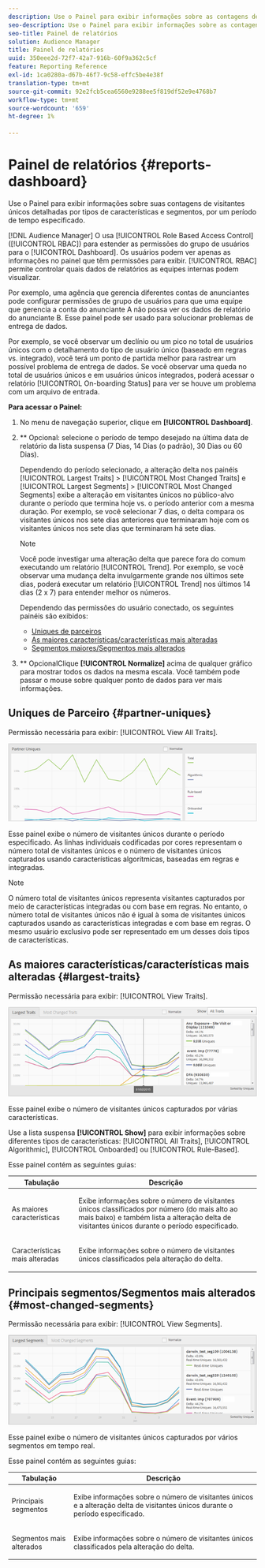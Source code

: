 ```yaml
---
description: Use o Painel para exibir informações sobre as contagens de visitantes únicos dos seus parceiros detalhadas por tipos de características e segmentos para um período de tempo especificado.
seo-description: Use o Painel para exibir informações sobre as contagens de visitantes únicos dos seus parceiros detalhadas por tipos de características e segmentos para um período de tempo especificado.
seo-title: Painel de relatórios
solution: Audience Manager
title: Painel de relatórios
uuid: 350eee2d-72f7-42a7-916b-60f9a362c5cf
feature: Reporting Reference
exl-id: 1ca0280a-d67b-46f7-9c58-effc5be4e38f
translation-type: tm+mt
source-git-commit: 92e2fcb5cea6560e9288ee5f819df52e9e4768b7
workflow-type: tm+mt
source-wordcount: '659'
ht-degree: 1%

---
```


# Painel de relatórios {#reports-dashboard}

Use o Painel para exibir informações sobre suas contagens de visitantes únicos detalhadas por tipos de características e segmentos, por um período de tempo especificado.

<!-- 

c_dashboard.xml

 -->

[!DNL Audience Manager] O usa  [!UICONTROL Role Based Access Control] ([!UICONTROL RBAC]) para estender as permissões do grupo de usuários para o  [!UICONTROL Dashboard]. Os usuários podem ver apenas as informações no painel que têm permissões para exibir. [!UICONTROL RBAC] permite controlar quais dados de relatórios as equipes internas podem visualizar.

Por exemplo, uma agência que gerencia diferentes contas de anunciantes pode configurar permissões de grupo de usuários para que uma equipe que gerencia a conta do anunciante A não possa ver os dados de relatório do anunciante B. Esse painel pode ser usado para solucionar problemas de entrega de dados.

Por exemplo, se você observar um declínio ou um pico no total de usuários únicos com o detalhamento do tipo de usuário único (baseado em regras vs. integrado), você terá um ponto de partida melhor para rastrear um possível problema de entrega de dados. Se você observar uma queda no total de usuários únicos e em usuários únicos integrados, poderá acessar o relatório [!UICONTROL On-boarding Status] para ver se houve um problema com um arquivo de entrada.

**Para acessar o Painel:**

1. No menu de navegação superior, clique em **[!UICONTROL Dashboard]**.
2. ** Opcional: selecione o período de tempo desejado na última data de relatório da lista suspensa (7 Dias, 14 Dias (o padrão), 30 Dias ou 60 Dias).

   Dependendo do período selecionado, a alteração delta nos painéis [!UICONTROL Largest Traits] > [!UICONTROL Most Changed Traits] e [!UICONTROL Largest Segments] > [!UICONTROL Most Changed Segments] exibe a alteração em visitantes únicos no público-alvo durante o período que termina hoje vs. o período anterior com a mesma duração. Por exemplo, se você selecionar 7 dias, o delta compara os visitantes únicos nos sete dias anteriores que terminaram hoje com os visitantes únicos nos sete dias que terminaram há sete dias.

   >[!NOTE]
   >
   >Você pode investigar uma alteração delta que parece fora do comum executando um relatório [!UICONTROL Trend]. Por exemplo, se você observar uma mudança delta invulgarmente grande nos últimos sete dias, poderá executar um relatório [!UICONTROL Trend] nos últimos 14 dias (2 x 7) para entender melhor os números.

   Dependendo das permissões do usuário conectado, os seguintes painéis são exibidos:

   * [Uniques de parceiros](../reporting/reports-dashboard.md#partner-uniques)
   * [As maiores características/características mais alteradas](../reporting/reports-dashboard.md#largest-traits)
   * [Segmentos maiores/Segmentos mais alterados](../reporting/reports-dashboard.md#most-changed-segments)

3. ** OpcionalClique  **[!UICONTROL Normalize]** acima de qualquer gráfico para mostrar todos os dados na mesma escala. Você também pode passar o mouse sobre qualquer ponto de dados para ver mais informações.

## Uniques de Parceiro {#partner-uniques}

Permissão necessária para exibir: [!UICONTROL View All Traits].

![](assets/partner_uniques.png)

Esse painel exibe o número de visitantes únicos durante o período especificado. As linhas individuais codificadas por cores representam o número total de visitantes únicos e o número de visitantes únicos capturados usando características algorítmicas, baseadas em regras e integradas.

>[!NOTE]
>
>O número total de visitantes únicos representa visitantes capturados por meio de características integradas ou com base em regras. No entanto, o número total de visitantes únicos não é igual à soma de visitantes únicos capturados usando as características integradas e com base em regras. O mesmo usuário exclusivo pode ser representado em um desses dois tipos de características.

## As maiores características/características mais alteradas {#largest-traits}

Permissão necessária para exibir: [!UICONTROL View Traits].

![](assets/largest_traits.png)

Esse painel exibe o número de visitantes únicos capturados por várias características.

Use a lista suspensa **[!UICONTROL Show]** para exibir informações sobre diferentes tipos de características: [!UICONTROL All Traits], [!UICONTROL Algorithmic], [!UICONTROL Onboarded] ou [!UICONTROL Rule-Based].

Esse painel contém as seguintes guias:

<table id="table_DA48BDEB4E0143BEA4EB85AC26FF6AE3"> 
 <thead> 
  <tr> 
   <th colname="col1" class="entry"> Tabulação </th> 
   <th colname="col2" class="entry"> Descrição </th> 
  </tr> 
 </thead>
 <tbody> 
  <tr> 
   <td colname="col1"> <p><span class="wintitle"> As maiores características</span> </p> </td> 
   <td colname="col2"> <p>Exibe informações sobre o número de visitantes únicos classificados por número (do mais alto ao mais baixo) e também lista a alteração delta de visitantes únicos durante o período especificado. </p> </td> 
  </tr> 
  <tr> 
   <td colname="col1"> <p><span class="wintitle"> Características mais alteradas</span> </p> </td> 
   <td colname="col2"> <p>Exibe informações sobre o número de visitantes únicos classificados pela alteração do delta. </p> </td> 
  </tr> 
 </tbody> 
</table>

## Principais segmentos/Segmentos mais alterados {#most-changed-segments}

Permissão necessária para exibir: [!UICONTROL View Segments].

![](assets/largest_segments.png)

Esse painel exibe o número de visitantes únicos capturados por vários segmentos em tempo real.

Esse painel contém as seguintes guias:

<table id="table_8E22E0579FA74C5A86CC40B40B2548BE"> 
 <thead> 
  <tr> 
   <th colname="col1" class="entry"> Tabulação </th> 
   <th colname="col2" class="entry"> Descrição </th> 
  </tr> 
 </thead>
 <tbody> 
  <tr> 
   <td colname="col1"> <p><span class="wintitle"> Principais segmentos</span> </p> </td> 
   <td colname="col2"> <p>Exibe informações sobre o número de visitantes únicos e a alteração delta de visitantes únicos durante o período especificado. </p> </td> 
  </tr> 
  <tr> 
   <td colname="col1"> <p><span class="wintitle"> Segmentos mais alterados</span> </p> </td> 
   <td colname="col2"> <p>Exibe informações sobre o número de visitantes únicos classificados pela alteração do delta. </p> </td> 
  </tr> 
 </tbody> 
</table>
